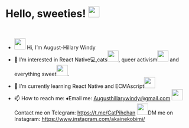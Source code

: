 # Hello, sweeties! <img src="https://c.tenor.com/Yf0qNygeLhMAAAAj/hearts-spin.gif" width="30px">
<br/>

- <img src = "https://c.tenor.com/HO7EBVsu04oAAAAj/pikachu-pokemon.gif" width="30px"> Hi, I’m August-Hillary Windy
- 👀 I’m interested in React Native:computer:,cats<img src="https://c.tenor.com/TZZ3vKemf3UAAAAj/peach-meow.gif" width="30px">, queer activism<img src="https://media.tenor.com/images/8073d79357529e29cf40856a5be87c46/tenor.gif" width="30px"> and everything sweet<img src="https://c.tenor.com/1CAe3IT5l2AAAAAj/the-blobs-live-on-birthday-cake.gif" width="30px">.
- 🌱 I’m currently learning React Native and ECMAscript<img src="https://c.tenor.com/TReUojNlZ6wAAAAj/js-javascript.gif" width="30px">
- 📫 How to reach me:
  ♦Email me: Augusthillarywindy@gmail.com
  <img src="https://c.tenor.com/s-XyqNCtw7QAAAAj/telegram.gif" width="30px">Contact me on Telegram: https://t.me/CatPihchan
  <img src="https://c.tenor.com/vckuy-eHM48AAAAj/ig-instagram.gif" width="30px">DM me on Instagram: https://www.instagram.com/akainekobimi/



<!---
DiabolicAugust/DiabolicAugust is a ✨ special ✨ repository because its `README.md` (this file) appears on your GitHub profile.
You can click the Preview link to take a look at your changes.
--->
